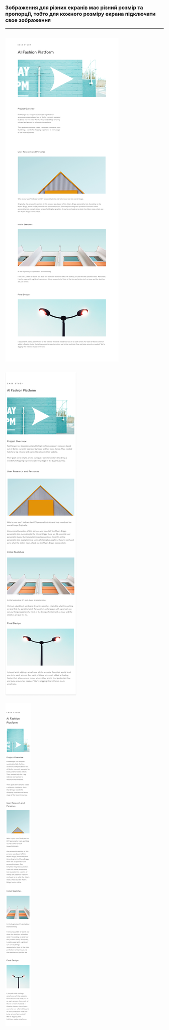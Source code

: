 ### Зображення для різних екранів має різний розмір та пропорції, тобто для кожного розміру екрана підключати свое зображення
---
![maket](source/CaseStudy-Desktop.jpg "CaseStudy-Desktop")
---
![maket](source/CaseStudy-Tablet.jpg "CaseStudy-Desktop")
---
![maket](source/CaseStudy-Mobile.jpg "CaseStudy-Desktop")
